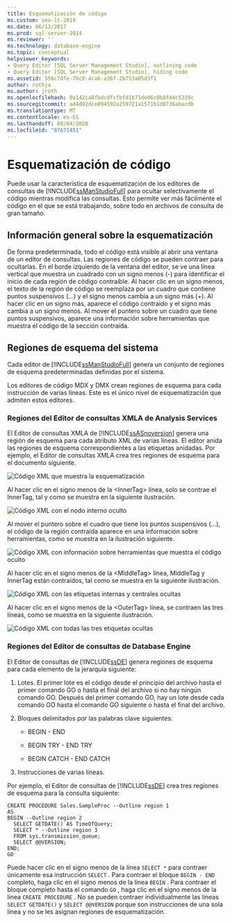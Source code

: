 ```yaml
---
title: Esquematización de código
ms.custom: seo-lt-2019
ms.date: 06/13/2017
ms.prod: sql-server-2014
ms.reviewer: ''
ms.technology: database-engine
ms.topic: conceptual
helpviewer_keywords:
- Query Editor [SQL Server Management Studio], outlining code
- Query Editor [SQL Server Management Studio], hiding code
ms.assetid: 556c7dfe-7bc8-4cab-a36f-2b753a05d3f1
author: rothja
ms.author: jroth
ms.openlocfilehash: 0a142ca8fbdcdfcfbfd1b71de06c0b0fd4c5339c
ms.sourcegitcommit: ad4d92dce894592a259721a1571b1d8736abacdb
ms.translationtype: MT
ms.contentlocale: es-ES
ms.lasthandoff: 08/04/2020
ms.locfileid: "87671451"
---
```

# <a name="code-outlining"></a>Esquematización de código
  Puede usar la característica de esquematización de los editores de consultas de [!INCLUDE[ssManStudioFull](../../../includes/ssmanstudiofull-md.md)] para ocultar selectivamente el código mientras modifica las consultas. Esto permite ver más fácilmente el código en el que se está trabajando, sobre todo en archivos de consulta de gran tamaño.

## <a name="outlining-overview"></a>Información general sobre la esquematización
 De forma predeterminada, todo el código está visible al abrir una ventana de un editor de consultas. Las regiones de código se pueden contraer para ocultarlas. En el borde izquierdo de la ventana del editor, se ve una línea vertical que muestra un cuadrado con un signo menos (-) para identificar el inicio de cada región de código contraíble. Al hacer clic en un signo menos, el texto de la región de código se reemplaza por un cuadro que contiene puntos suspensivos (...) y el signo menos cambia a un signo más (+). Al hacer clic en un signo más, aparece el código contraído y el signo más cambia a un signo menos. Al mover el puntero sobre un cuadro que tiene puntos suspensivos, aparece una información sobre herramientas que muestra el código de la sección contraída.

## <a name="system-outline-regions"></a>Regiones de esquema del sistema
 Cada editor de [!INCLUDE[ssManStudioFull](../../../includes/ssmanstudiofull-md.md)] genera un conjunto de regiones de esquema predeterminadas definidas por el sistema.

 Los editores de código MDX y DMX crean regiones de esquema para cada instrucción de varias líneas. Este es el único nivel de esquematización que admiten estos editores.

### <a name="analysis-services-xmla-query-editor-regions"></a>Regiones del Editor de consultas XMLA de Analysis Services
 El Editor de consultas XMLA de [!INCLUDE[ssASnoversion](../../includes/ssasnoversion-md.md)] genera una región de esquema para cada atributo XML de varias líneas. El editor anida las regiones de esquema correspondientes a las etiquetas anidadas. Por ejemplo, el Editor de consultas XMLA crea tres regiones de esquema para el documento siguiente.

 ![Código XML que muestra la esquematización](../../database-engine/media/editoutlinexmlfull.gif "Código XML que muestra la esquematización")

 Al hacer clic en el signo menos de la \<InnerTag> línea, solo se contrae el InnerTag, tal y como se muestra en la siguiente ilustración.

 ![Código XML con el nodo interno oculto](../../database-engine/media/editoutlinexmlinnercol.gif "Código XML con el nodo interno oculto")

 Al mover el puntero sobre el cuadro que tiene los puntos suspensivos (...), el código de la región contraída aparece en una información sobre herramientas, como se muestra en la ilustración siguiente.

 ![Código XML con información sobre herramientas que muestra el código oculto](../../database-engine/media/editoutlinexmlmouse.gif "Código XML con información sobre herramientas que muestra el código oculto")

 Al hacer clic en el signo menos de la \<MiddleTag> línea, MiddleTag y InnerTag están contraídos, tal como se muestra en la siguiente ilustración.

 ![Código XML con las etiquetas internas y centrales ocultas](../../database-engine/media/editoutlinexmlmiddlecol.gif "Código XML con las etiquetas internas y centrales ocultas")

 Al hacer clic en el signo menos de la \<OuterTag> línea, se contraen las tres líneas, como se muestra en la siguiente ilustración.

 ![Código XML con todas las tres etiquetas ocultas](../../database-engine/media/editoutlinexmloutercol.gif "Código XML con todas las tres etiquetas ocultas")

### <a name="database-engine-query-editor-regions"></a>Regiones del Editor de consultas de Database Engine
 El Editor de consultas de [!INCLUDE[ssDE](../../../includes/ssde-md.md)] genera regiones de esquema para cada elemento de la jerarquía siguiente:

1.  Lotes. El primer lote es el código desde el principio del archivo hasta el primer comando GO o hasta el final del archivo si no hay ningún comando GO. Después del primer comando GO, hay un lote desde cada comando GO hasta el comando GO siguiente o hasta el final del archivo.

2.  Bloques delimitados por las palabras clave siguientes:

    -   BEGIN - END

    -   BEGIN TRY - END TRY

    -   BEGIN CATCH - END CATCH

3.  Instrucciones de varias líneas.

 Por ejemplo, el Editor de consultas de [!INCLUDE[ssDE](../../../includes/ssde-md.md)] crea tres regiones de esquema para la consulta siguiente:

```
CREATE PROCEDURE Sales.SampleProc --Outline region 1
AS
BEGIN --Outline region 2 
  SELECT GETDATE() AS TimeOfQuery;
  SELECT * --Outline region 3
  FROM sys.transmission_queue;
  SELECT @@VERSION;
END;
GO
```

 Puede hacer clic en el signo menos de la línea `SELECT *` para contraer únicamente esa instrucción `SELECT` . Para contraer el bloque `BEGIN - END` completo, haga clic en el signo menos de la línea `BEGIN` . Para contraer el bloque completo hasta el comando `GO` , haga clic en el signo menos de la línea `CREATE PROCEDURE` . No se pueden contraer individualmente las líneas `SELECT GETDATE()` y `SELECT @@VERSION` porque son instrucciones de una sola línea y no se les asignan regiones de esquematización.



